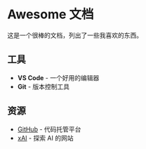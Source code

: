 # Awesome 文档
这是一个很棒的文档，列出了一些我喜欢的东西。

## 工具
- **VS Code** - 一个好用的编辑器
- **Git** - 版本控制工具

## 资源
- [GitHub](https://github.com) - 代码托管平台
- [xAI](https://xai.ai) - 探索 AI 的网站
